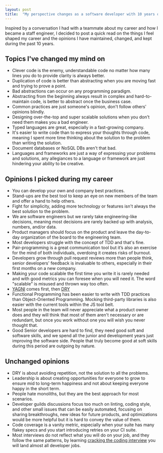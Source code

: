 ```yaml
---
layout: post
title:  "My perspective changes as a software developer with 10 years of experience"
---
```


Inspired by a conversation I had with a teammate about my career and how I became a staff engineer, I decided to post a
quick read on the things I feel shaped my career and the opinions I have maintained, changed, and kept during the past
10 years.

## Topics I've changed my mind on

* Clever code is the enemy, understandable code no matter how many lines you do to provide clarity is always better.
* Duplication of code is better than abstracting when you are moving fast and trying to prove a point.
* Bad abstractions can occur on any programming paradigm.
* Abstracting from the beginning always result in complex and hard-to-maintain code, is better to abstract once the
  business case.
* Common practices are just someone's opinion, don't follow others' opinions blindly.
* Designing over-the-top and super scalable solutions when you don't need them makes you a bad engineer.
* Typed languages are great, especially in a fast-growing company.
* It's easier to write code than to express your thoughts through code, meaning I spent more time thinking about the
  solution to the problem than writing the solution.
* Document databases or NoSQL DBs aren't that bad.
* Languages and frameworks are just a way of expressing your problems and solutions, any allegiances to a language or
  framework are just hindering your ability to be creative.

## Opinions I picked during my career

* You can develop your own and company best practices.
* Stand-ups are the best tool to keep an eye on new members of the team and offer a hand to help others.
* Fight for simplicity, adding more technology or features isn't always the best solution to the problem.
* We are software engineers but we rarely take engineering-like decisions, meaning most decisions are rarely backed up
  with analysis, numbers, and/or data.
* Product managers should focus on the product and leave the day-to-day organization of the board to the engineering
  team.
* Most developers struggle with the concept of TDD and that's fine.
* Pair-programming is a great communication tool but it’s also an exercise for the mind of both individuals, overdoing
  it creates risks of burnout.
* Developers grow through pull request reviews more than people think, senior developers' feedback is invaluable to
  others, especially in their first months on a new company.
* Making your code scalable the first time you write it is rarely needed and with good metrics you can foresee when you
  will need it. The word "scalable" is misused and thrown way too often.
* [YAGNI](https://www.martinfowler.com/bliki/Yagni.html) comes first,
  then [DRY](https://en.wikipedia.org/wiki/Don%27t_repeat_yourself)
* Functional Programming has been easier to write with TDD practices than Object-Oriented Programming. Mocking
  third-party libraries is also easier with the current tools within the JS tool belt.
* Most people in the team will never appreciate what a product owner does and they will think that most of them aren't
  necessary or are redundant, but once you work without one you will wish you never thought that.
* Good Senior developers are hard to find, they need good soft and software skills, and we spend all the junior and
  development years just improving the software side. People that truly become good at soft skills during this period
  are outgoing by nature.

## Unchanged opinions

* DRY is about avoiding repetition, not the solution to all the problems.
* Leadership is about creating opportunities for everyone to grow to ensure mid to long-term happiness and not about
  keeping everyone happy in the short term.
* People hate monoliths, but they are the best approach for most scenarios.
* Developer guilds discussions focus too much on linting, coding style, and other small issues that can be easily
  automated, focusing on sharing breakthroughs, new ideas for future products, and optimizations would be more helpful
  but it is hard to convey the value of them.
* Code coverage is a vanity metric, especially when your suite has many flakey specs and you start introducing retries
  on your CI suite.
* Most interviews do not reflect what you will do on your job, and they follow the same patterns, by
  learning [cracking the coding interview](https://www.crackingthecodinginterview.com) you will land almost all
  developer jobs.